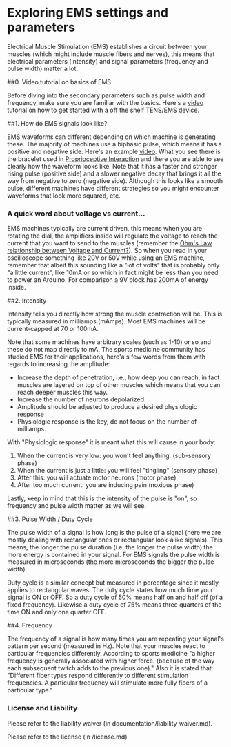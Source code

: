 # Exploring EMS settings and parameters

Electrical Muscle Stimulation (EMS) establishes a circuit between your muscles (which might include muscle fibers and nerves), this means that electrical parameters (intensity) and signal parameters (frequency and pulse width) matter a lot. 

##0. Video tutorial on basics of EMS

Before diving into the secondary parameters such as pulse width and frequency, make sure you are familiar with the basics. Here's a <a href="http://research.levelup.webfactional.com/ems/#testingEMSmachine">video tutorial</a> on how to get started with a off the shelf TENS/EMS device. 

##1. How do EMS signals look like? 

EMS waveforms can different depending on which machine is generating these. The majority of machines use a biphasic pulse, which means it has a positive and negative side: 
Here's an example <a href="https://www.youtube.com/watch?v=KMxIfj7zhlw&t=3m10s">video</a>. What you see there is the bracelet used in <a href="http://plopes.org/project/proprioceptive-interaction/">Proprioceptive Interaction</a> and there you are able to see clearly how the waveform looks like. Note that it has a faster and stronger rising pulse (positive side) and a slower negative decay that brings it all the way from negative to zero (negative side). Although this looks like a smooth pulse, different machines have different strategies so you might encounter waveforms that look more squared, etc. 

### A quick word about voltage vs current… 
EMS machines typically are current driven, this means when you are rotating the dial, the amplifiers inside will regulate the voltage to reach the current that you want to send to the muscles (remember the <a href="https://en.wikipedia.org/wiki/Ohm%27s_law">Ohm's Law relationship between Voltage and Current?</a>). So when you read in your oscilloscope something like 20V or 50V while using an EMS machine, remember that albeit this sounding like a "lot of volts" that is probably only "a little current", like 10mA or so which in fact might be less than you need to power an Arduino. For comparison a 9V block has 200mA of energy inside. 

##2. Intensity

Intensity tells you directly how strong the muscle contraction will be. This is typically measured in milliamps (mAmps). Most EMS machines will be current-capped at 70 or 100mA. 

Note that some machines have arbitrary scales (such as 1-10) or so and these do not map directly to mA. The sports medicine community has studied EMS for their applications, here'a s few words from them with regards to increasing the amplitude:

- Increase the depth of penetration, i.e., how deep you can reach, in fact muscles are layered on top of other muscles which means that you can reach deeper muscles this way.
- Increase the number of neurons depolarized
- Amplitude should be adjusted to produce a desired physiologic response
- Physiologic response is the key, do not focus on the number of milliamps.

With "Physiologic response" it is meant what this will cause in your body: 

1. When the current is very low: you won't feel anything. (sub-sensory phase)
2. When the current is just a little: you will feel "tingling" (sensory phase)
3. After this: you will actuate motor neurons (motor phase)
4. After too much current: you are inducing pain (noxious phase)

Lastly, keep in mind that this is the intensity of the pulse is "on", so frequency and pulse width matter as we will see. 

##3. Pulse Width / Duty Cycle

The pulse width of a signal is how long is the pulse of a signal (here we are mostly dealing with rectangular ones or rectangular look-alike signals). This means, the longer the pulse duration (i.e, the longer the pulse width) the more energy is contained in your signal. For EMS signals the pulse width is measured in microseconds (the more microseconds the bigger the pulse width). 

Duty cycle is a similar concept but measured in percentage since it mostly applies to rectangular waves. The duty cycle states how much time your signal is ON or OFF. So a duty cycle of 50% means half on and half off (of a fixed frequency). Likewise a duty cycle of 75% means three quarters of the time ON and only one quarter OFF. 

##4. Frequency

The frequency of a signal is how many times you are repeating your signal's pattern per second (measured in Hz). Note that your muscles react to particular frequencies differently. According to sports medicine "a higher frequency is generally associated with higher force. (because of the way each subsequent twitch adds to the previous one)." Also it is stated that: "Different fiber types respond differently to different stimulation frequencies. Aparticular frequency will stimulate more fully fibers of a particular type." 


### License and Liability

Please refer to the liability waiver (in documentation/liability_waiver.md).

Please refer to the license (in /license.md)
